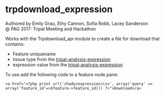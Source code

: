 # trpdownload_expression

Authored by Emily Grau, Ethy Cannon, Sofia Robb, Lacey Sanderson  
@ PAG 2017: Tripal Meeting and Hackathon

Works with the Trpdownload_api module to create a file for download that contains:
-  Feature uniquename  
-  tissue type from the [tripal-analysis-expression](http://tripal.info/extensions/modules/tripal-analysis-expression)  
-  expression value from the [tripal-analysis-expression](http://tripal.info/extensions/modules/tripal-analysis-expression)


To use add the following code to a feature node pane:

`<a href="<?php print url('chado/expression/csv', array('query' => array('feature_id'=>$feature->feature_id))) ?>">Download</a>`
